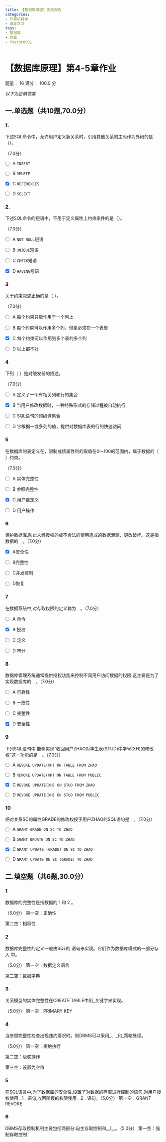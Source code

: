 ```yaml
---
title: 【数据库原理】实验报告
categories: 
- 计算机科学
- 课业学习
tags: 
- 数据库
- 作业
- PostgreSQL
---
```


# 【数据库原理】第4-5章作业

题量： 16 满分： 100.0 分

*以下为正确答案*

<!--more-->

## 一.单选题（共10题,70.0分）

### 1.

下述SQL命令中，允许用户定义新关系时，引用其他关系的主码作为外码的是（）。

（7.0分）

- [ ] A `INSERT`

- [ ] B `DELETE`

- [x] C `REFERENCES`

- [ ] D `SELECT`

### 2.

下述SQL命令的短语中，不用于定义属性上约束条件的是（）。

（7.0分）
- [ ] A `NOT NULL`短语

- [ ] B `UNIQUE`短语  

- [ ] C `CHECK`短语

- [x] D `HAVING`短语

### 3

 关于约束叙述正确的是（    ）。

（7.0分）
- [ ] A 每个约束只能作用于一个列上

- [ ] B 每个约束可以作用多个列，但是必须在一个表里

- [x] C 每个约束可以作用到多个表的多个列

- [ ] D 以上都不对

### 4

下列（     ）是对触发器的描述。

（7.0分）
- [ ] A 定义了一个有相关列和行的集合

- [x] B 当用户修改数据时，一种特殊形式的存储过程被自动执行

- [ ] C SQL语句的预编译集合

- [ ] D 它根据一或多列的值，提供对数据库表的行的快速访问

### 5

在数据库的表定义在，限制成绩属性列的取值在0～100的范围内，属于数据的（   ）约束。

（7.0分）
- [ ] A 实体完整性

- [ ] B 参照完整性

- [x] C 用户自定义

- [ ] D 用户操作

### 6

保护数据库,防止未经授权的或不合法的使用造成的数据泄漏、更改破坏。这是指数据的　。（7.0分）

- [x] A安全性

- [ ] B完整性

- [ ] C并发控制

- [ ] D恢复

### 7

在数据系统中,对存取权限的定义称为　。（7.0分）

- [ ] A 命令

- [x] B 授权

- [ ] C 定义

- [ ] D 审计

### 8

数据库管理系统通常提供授权功能来控制不同用户访问数据的权限,这主要是为了实现数据库的　。（7.0分）

- [ ] A 可靠性

- [ ] B 一致性

- [ ] C 完整性

- [x] D 安全性

### 9

下列SQL语句中,能够实现“收回用户ZHAO对学生表(STUD)中学号(XH)的修改权”这一功能的是　。（7.0分）

- [ ] A `REVOKE UPDATE(XH) ON TABLE FROM ZHAO`

- [ ] B `REVOKE UPDATE(XH) ON TABLE FROM PUBLIC`

- [x] C `REVOKE UPDATE(XH) ON STUD FROM ZHAO`

- [ ] D `REVOKE UPDATE(XH) ON STUD FROM PUBLIC`

### 10

把对关系SC的属性GRADE的修改权授予用户ZHAO的SQL语句是　。（7.0分）

- [ ] A `GRANT GRADE ON SC TO ZHAO`

- [ ] B `GRANT UPDATE ON SC TO ZHAO`

- [x] C `GRANT UPDATE (GRADE) ON SC TO ZHAO`

- [ ] D `GRANT UPDATE ON SC (GRADE) TO ZHAO`

## 二.填空题（共6题,30.0分）

### 1

数据库的完整性是指数据的   1  和   2  。

（5.0分）
第一空：正确性

第二空：相容性

### 2

数据库完整性的定义一般由SQL的          语句来实现。它们作为数据库模式的一部分存入          中。

（5.0分）
第一空：数据定义语言

第二空：数据字典

### 3

关系模型的实体完整性在CREATE TABLE中用\_关键字来实现。

（5.0分）
第一空：PRIMARY KEY

### 4

当参照完整性检查出现违约情况时，则DBMS可以采用\_、\_和\_策略处理。

（5.0分）
第一空：拒绝执行

第二空：级联操作

第三空：设置为空值

### 5

在SQL语言中,为了数据库的安全性,设置了对数据的存取进行控制的语句,对用户授权使用__1__语句,收回所授的权限使用__2__语句。（5.0分）
第一空：GRANT REVOKE

### 6

DBMS存取控制机制主要包括两部分:自主存取控制和__1__。（5.0分）
第一空：强制存取控制
